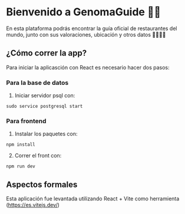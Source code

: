 # Bienvenido a GenomaGuide 🧬🏪

En esta plataforma podrás encontrar la guía oficial de restaurantes del mundo, junto con sus valoraciones, ubicación y otros datos 🍕🍔🍟🌭 

## ¿Cómo correr la app?

Para iniciar la aplicasción con React es necesario hacer dos pasos: 

### Para la base de datos

1. Iniciar servidor psql con: 

```
sudo service postgresql start
```


### Para frontend

1. Instalar los paquetes con: 

```
npm install
```

2. Correr el front con:

```
npm run dev
```


## Aspectos formales

Esta aplicación fue levantada utilizando React + Vite como herramienta (https://es.vitejs.dev/)

